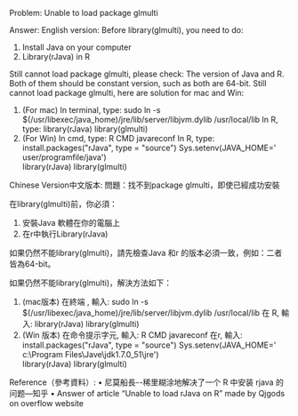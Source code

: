 Problem: Unable to load package glmulti 

Answer:
English version:
Before library(glmulti), you need to do:
1.	Install Java on your computer
2.	Library(rJava) in R

Still cannot load package glmulti, please check:
The version of Java and R. Both of them should be constant version, such as both are 64-bit.
Still cannot load package glmulti, here are solution for mac and Win:
1.	(For mac)
In terminal, type:
sudo ln -s $(/usr/libexec/java_home)/jre/lib/server/libjvm.dylib /usr/local/lib 
In R, type: 
library(rJava)
library(glmulti)
2.	(For Win)
In cmd, type:
R CMD javareconf
In R, type:
install.packages("rJava", type = "source")
Sys.setenv(JAVA_HOME=' user/programfile/java')    
library(rJava)
library(glmulti)

Chinese Version中文版本:
問題：找不到package glmulti，即使已經成功安裝

在library(glmulti)前，你必須：
1.	安裝Java 軟體在你的電腦上
2.	在r中執行Library(rJava) 

如果仍然不能library(glmulti)，請先檢查Java 和r 的版本必須一致，例如：二者皆為64-bit。 

如果仍然不能library(glmulti)，解決方法如下：
1.	 (mac版本)
在終端 , 輸入:
sudo ln -s $(/usr/libexec/java_home)/jre/lib/server/libjvm.dylib /usr/local/lib 
在 R, 輸入: 
library(rJava)
library(glmulti)
2.	(Win 版本)
在命令提示字元, 輸入:
R CMD javareconf
在r, 輸入:
install.packages("rJava", type = "source")
Sys.setenv(JAVA_HOME=' c:\\Program Files\\Jave\\jdk1.7.0_51\\jre')    
library(rJava)
library(glmulti)

Reference（參考資料）:
•	尼莫船長--稀里糊涂地解决了一个 R 中安装 rjava 的问题—知乎
•	Answer of article “Unable to load rJava on R” made by Qjgods  on overflow website


